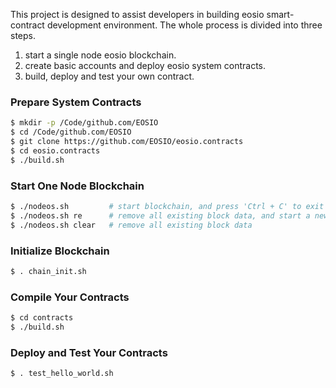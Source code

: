 
This project is designed to assist developers in building eosio smart-contract development environment.
The whole process is divided into three steps.   
1. start a single node eosio blockchain.  
2. create basic accounts and deploy eosio system contracts.  
3. build, deploy and test your own contract.  

### Prepare System Contracts
```bash
$ mkdir -p /Code/github.com/EOSIO
$ cd /Code/github.com/EOSIO
$ git clone https://github.com/EOSIO/eosio.contracts
$ cd eosio.contracts
$ ./build.sh
```

### Start One Node Blockchain
```bash
$ ./nodeos.sh         # start blockchain, and press 'Ctrl + C' to exit gracefully 
$ ./nodeos.sh re      # remove all existing block data, and start a new chain
$ ./nodeos.sh clear   # remove all existing block data
```

### Initialize Blockchain
```bash
$ . chain_init.sh
```

### Compile Your Contracts
```bash
$ cd contracts
$ ./build.sh
```

### Deploy and Test Your Contracts
```bash
$ . test_hello_world.sh
```


